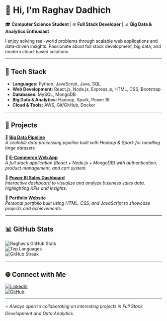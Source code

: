 # 👋 Hi, I'm Raghav Dadhich  

🎓 **Computer Science Student** | 🌐 **Full Stack Developer** | 📊 **Big Data & Analytics Enthusiast**  

I enjoy solving real-world problems through scalable web applications and data-driven insights. Passionate about full stack development, big data, and modern cloud-based solutions.  

---

## 🚀 Tech Stack  

- **Languages:** Python, JavaScript, Java, SQL  
- **Web Development:** React.js, Node.js, Express.js, HTML, CSS, Bootstrap  
- **Databases:** MySQL, MongoDB  
- **Big Data & Analytics:** Hadoop, Spark, Power BI  
- **Cloud & Tools:** AWS, Git/GitHub, Docker  

---

## 📌 Projects  

🔹 [**Big Data Pipeline**](#)  
*A scalable data processing pipeline built with Hadoop & Spark for handling large datasets.*  

🔹 [**E-Commerce Web App**](#)  
*A full stack application (React + Node.js + MongoDB) with authentication, product management, and cart system.*  

🔹 [**Power BI Sales Dashboard**](#)  
*Interactive dashboard to visualize and analyze business sales data, highlighting KPIs and insights.*  

🔹 [**Portfolio Website**](#)  
*Personal portfolio built using HTML, CSS, and JavaScript to showcase projects and achievements.*  

---

## 📊 GitHub Stats  

![Raghav's GitHub Stats](https://github-readme-stats.vercel.app/api?username=raghav940&show_icons=true&theme=radical)  
![Top Languages](https://github-readme-stats.vercel.app/api/top-langs/?username=raghav940&layout=compact&theme=radical)  
![GitHub Streak](https://github-readme-streak-stats.herokuapp.com/?user=raghav940&theme=radical)  

---

## 🌐 Connect with Me  

[![LinkedIn](https://img.shields.io/badge/LinkedIn-blue?logo=linkedin&logoColor=white)](https://www.linkedin.com/in/raghavdadhich04/)  
[![GitHub](https://img.shields.io/badge/GitHub-black?logo=github&logoColor=white)](https://github.com/raghav940)  

---

⭐️ *Always open to collaborating on interesting projects in Full Stack Development and Data Analytics.*  
